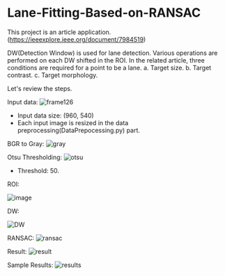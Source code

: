# Lane-Fitting-Based-on-RANSAC
This project is an article application.(https://ieeexplore.ieee.org/document/7984519)

DW(Detection Window) is used for lane detection. Various operations are performed on each DW shifted in the ROI. In the related article, three conditions are required for a point to be a lane.
a. Target size.
b. Target contrast.
c. Target morphology.

Let's review the steps.

Input data:
![frame126](https://user-images.githubusercontent.com/79514917/149625512-aa3fc418-ee0f-4198-88bd-8dee1e7dee99.jpg)
- Input data size: (960, 540)
- Each input image is resized in the data preprocessing(DataPrepocessing.py) part.

BGR to Gray:
![gray](https://user-images.githubusercontent.com/79514917/149625823-4913d61a-4117-4a35-8b97-bb4acb7174e8.jpg)

Otsu Thresholding:
![otsu](https://user-images.githubusercontent.com/79514917/149625867-7ea412f0-23f6-4bcb-9db7-59deb834f001.jpg)
- Threshold: 50.

ROI:

![image](https://user-images.githubusercontent.com/79514917/149625916-8bc31531-216c-4f8d-bfc5-517fb29bf809.png)

DW:

![DW](https://user-images.githubusercontent.com/79514917/149625981-739cc053-22a4-4733-8bd2-81f49a3b3120.jpg)

RANSAC:
![ransac](https://user-images.githubusercontent.com/79514917/149626062-7500b3f8-b9d0-43a9-b46b-e04e6e3d845d.png)

Result:
![result](https://user-images.githubusercontent.com/79514917/149626111-30f8553e-0321-414b-ad36-e07e802d5a0e.jpg)

Sample Results:
![results](https://user-images.githubusercontent.com/79514917/149626173-aed2c2a1-ad6f-42de-9a50-041ffc68cf41.png)

